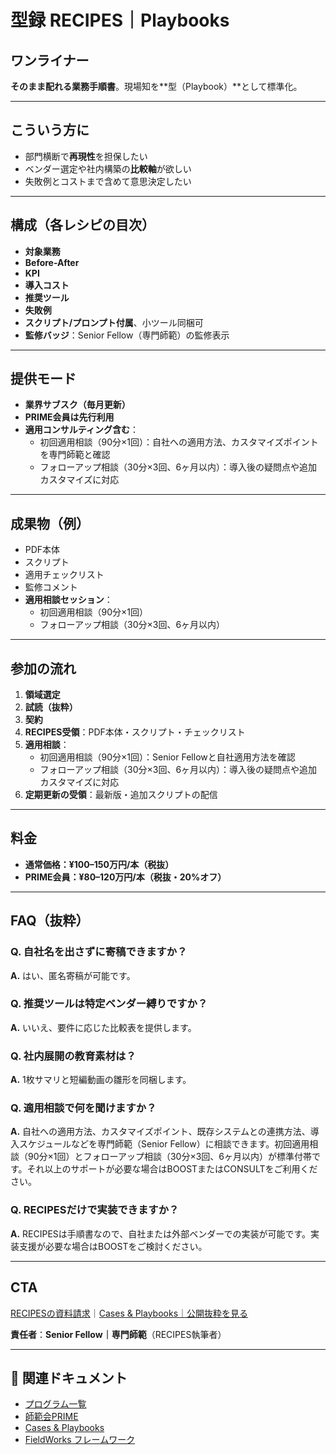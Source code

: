 # 型録 RECIPES｜Playbooks

## ワンライナー

**そのまま配れる業務手順書**。現場知を**型（Playbook）**として標準化。

---

## こういう方に

- 部門横断で**再現性**を担保したい
- ベンダー選定や社内構築の**比較軸**が欲しい
- 失敗例とコストまで含めて意思決定したい

---

## 構成（各レシピの目次）

- **対象業務**
- **Before-After**
- **KPI**
- **導入コスト**
- **推奨ツール**
- **失敗例**
- **スクリプト/プロンプト付属**、小ツール同梱可
- **監修バッジ**：Senior Fellow（専門師範）の監修表示

---

## 提供モード

- **業界サブスク（毎月更新）**
- **PRIME会員は先行利用**
- **適用コンサルティング含む**：
  - 初回適用相談（90分×1回）：自社への適用方法、カスタマイズポイントを専門師範と確認
  - フォローアップ相談（30分×3回、6ヶ月以内）：導入後の疑問点や追加カスタマイズに対応

---

## 成果物（例）

- PDF本体
- スクリプト
- 適用チェックリスト
- 監修コメント
- **適用相談セッション**：
  - 初回適用相談（90分×1回）
  - フォローアップ相談（30分×3回、6ヶ月以内）

---

## 参加の流れ

1. **領域選定**
2. **試読（抜粋）**
3. **契約**
4. **RECIPES受領**：PDF本体・スクリプト・チェックリスト
5. **適用相談**：
   - 初回適用相談（90分×1回）：Senior Fellowと自社適用方法を確認
   - フォローアップ相談（30分×3回、6ヶ月以内）：導入後の疑問点や追加カスタマイズに対応
6. **定期更新の受領**：最新版・追加スクリプトの配信

---

## 料金

- **通常価格：¥100–150万円/本（税抜）**
- **PRIME会員：¥80–120万円/本（税抜・20%オフ）**

---

## FAQ（抜粋）

### Q. 自社名を出さずに寄稿できますか？

**A.** はい、匿名寄稿が可能です。

### Q. 推奨ツールは特定ベンダー縛りですか？

**A.** いいえ、要件に応じた比較表を提供します。

### Q. 社内展開の教育素材は？

**A.** 1枚サマリと短編動画の雛形を同梱します。

### Q. 適用相談で何を聞けますか？

**A.** 自社への適用方法、カスタマイズポイント、既存システムとの連携方法、導入スケジュールなどを専門師範（Senior Fellow）に相談できます。初回適用相談（90分×1回）とフォローアップ相談（30分×3回、6ヶ月以内）が標準付帯です。それ以上のサポートが必要な場合はBOOSTまたはCONSULTをご利用ください。

### Q. RECIPESだけで実装できますか？

**A.** RECIPESは手順書なので、自社または外部ベンダーでの実装が可能です。実装支援が必要な場合はBOOSTをご検討ください。

---

## CTA

[RECIPESの資料請求](#)｜[Cases & Playbooks｜公開抜粋を見る](../cases/README.md)

**責任者**：**Senior Fellow｜専門師範**（RECIPES執筆者）

---

## 🔗 関連ドキュメント

- [プログラム一覧](OVERVIEW.md)
- [師範会PRIME](PRIME.md)
- [Cases & Playbooks](../cases/README.md)
- [FieldWorks フレームワーク](../fieldworks/README.md)
